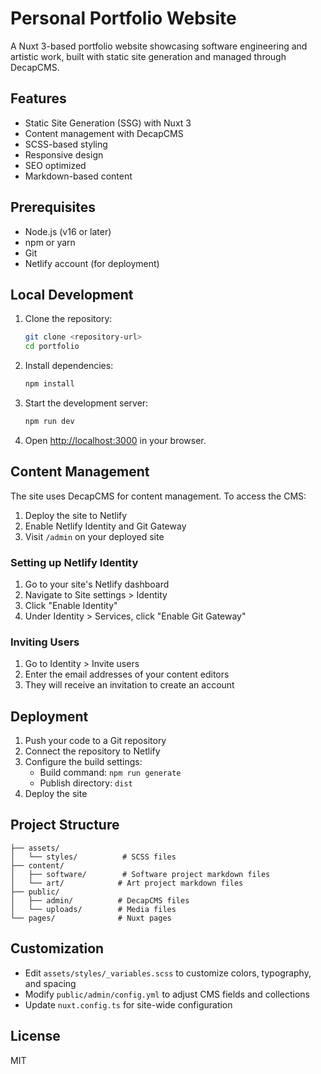 # Personal Portfolio Website

A Nuxt 3-based portfolio website showcasing software engineering and artistic work, built with static site generation and managed through DecapCMS.

## Features

- Static Site Generation (SSG) with Nuxt 3
- Content management with DecapCMS
- SCSS-based styling
- Responsive design
- SEO optimized
- Markdown-based content

## Prerequisites

- Node.js (v16 or later)
- npm or yarn
- Git
- Netlify account (for deployment)

## Local Development

1. Clone the repository:
   ```bash
   git clone <repository-url>
   cd portfolio
   ```

2. Install dependencies:
   ```bash
   npm install
   ```

3. Start the development server:
   ```bash
   npm run dev
   ```

4. Open [http://localhost:3000](http://localhost:3000) in your browser.

## Content Management

The site uses DecapCMS for content management. To access the CMS:

1. Deploy the site to Netlify
2. Enable Netlify Identity and Git Gateway
3. Visit `/admin` on your deployed site

### Setting up Netlify Identity

1. Go to your site's Netlify dashboard
2. Navigate to Site settings > Identity
3. Click "Enable Identity"
4. Under Identity > Services, click "Enable Git Gateway"

### Inviting Users

1. Go to Identity > Invite users
2. Enter the email addresses of your content editors
3. They will receive an invitation to create an account

## Deployment

1. Push your code to a Git repository
2. Connect the repository to Netlify
3. Configure the build settings:
   - Build command: `npm run generate`
   - Publish directory: `dist`
4. Deploy the site

## Project Structure

```
├── assets/
│   └── styles/          # SCSS files
├── content/
│   ├── software/        # Software project markdown files
│   └── art/            # Art project markdown files
├── public/
│   ├── admin/          # DecapCMS files
│   └── uploads/        # Media files
└── pages/              # Nuxt pages
```

## Customization

- Edit `assets/styles/_variables.scss` to customize colors, typography, and spacing
- Modify `public/admin/config.yml` to adjust CMS fields and collections
- Update `nuxt.config.ts` for site-wide configuration

## License

MIT

